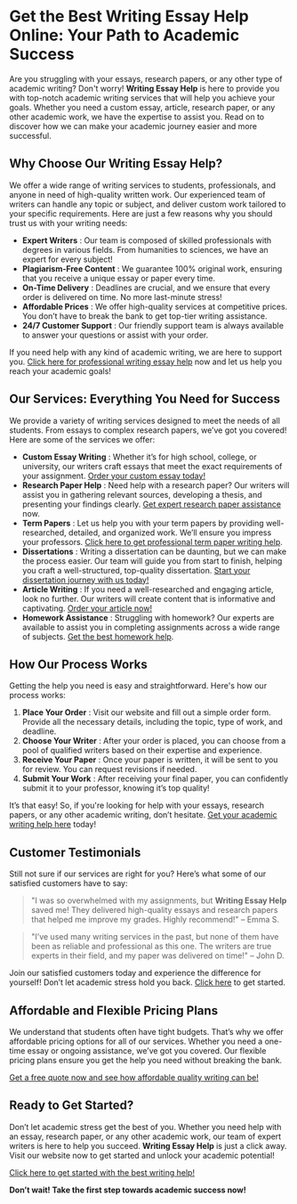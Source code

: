 # Get the Best Writing Essay Help Online: Your Path to Academic Success

Are you struggling with your essays, research papers, or any other type of academic writing? Don't worry! **Writing Essay Help** is here to provide you with top-notch academic writing services that will help you achieve your goals. Whether you need a custom essay, article, research paper, or any other academic work, we have the expertise to assist you. Read on to discover how we can make your academic journey easier and more successful.

## Why Choose Our Writing Essay Help?

We offer a wide range of writing services to students, professionals, and anyone in need of high-quality written work. Our experienced team of writers can handle any topic or subject, and deliver custom work tailored to your specific requirements. Here are just a few reasons why you should trust us with your writing needs:

- **Expert Writers** : Our team is composed of skilled professionals with degrees in various fields. From humanities to sciences, we have an expert for every subject!
- **Plagiarism-Free Content** : We guarantee 100% original work, ensuring that you receive a unique essay or paper every time.
- **On-Time Delivery** : Deadlines are crucial, and we ensure that every order is delivered on time. No more last-minute stress!
- **Affordable Prices** : We offer high-quality services at competitive prices. You don’t have to break the bank to get top-tier writing assistance.
- **24/7 Customer Support** : Our friendly support team is always available to answer your questions or assist with your order.

If you need help with any kind of academic writing, we are here to support you. [Click here for professional writing essay help](https://tinyurl.com/topessay?keyword=writing+essay+help) now and let us help you reach your academic goals!

## Our Services: Everything You Need for Success

We provide a variety of writing services designed to meet the needs of all students. From essays to complex research papers, we’ve got you covered! Here are some of the services we offer:

- **Custom Essay Writing** : Whether it’s for high school, college, or university, our writers craft essays that meet the exact requirements of your assignment. [Order your custom essay today!](https://tinyurl.com/topessay?keyword=writing+essay+help)
- **Research Paper Help** : Need help with a research paper? Our writers will assist you in gathering relevant sources, developing a thesis, and presenting your findings clearly. [Get expert research paper assistance](https://tinyurl.com/topessay?keyword=writing+essay+help) now.
- **Term Papers** : Let us help you with your term papers by providing well-researched, detailed, and organized work. We’ll ensure you impress your professors. [Click here to get professional term paper writing help](https://tinyurl.com/topessay?keyword=writing+essay+help).
- **Dissertations** : Writing a dissertation can be daunting, but we can make the process easier. Our team will guide you from start to finish, helping you craft a well-structured, top-quality dissertation. [Start your dissertation journey with us today!](https://tinyurl.com/topessay?keyword=writing+essay+help)
- **Article Writing** : If you need a well-researched and engaging article, look no further. Our writers will create content that is informative and captivating. [Order your article now!](https://tinyurl.com/topessay?keyword=writing+essay+help)
- **Homework Assistance** : Struggling with homework? Our experts are available to assist you in completing assignments across a wide range of subjects. [Get the best homework help](https://tinyurl.com/topessay?keyword=writing+essay+help).

## How Our Process Works

Getting the help you need is easy and straightforward. Here's how our process works:

1. **Place Your Order** : Visit our website and fill out a simple order form. Provide all the necessary details, including the topic, type of work, and deadline.
2. **Choose Your Writer** : After your order is placed, you can choose from a pool of qualified writers based on their expertise and experience.
3. **Receive Your Paper** : Once your paper is written, it will be sent to you for review. You can request revisions if needed.
4. **Submit Your Work** : After receiving your final paper, you can confidently submit it to your professor, knowing it’s top quality!

It’s that easy! So, if you're looking for help with your essays, research papers, or any other academic writing, don’t hesitate. [Get your academic writing help here](https://tinyurl.com/topessay?keyword=writing+essay+help) today!

## Customer Testimonials

Still not sure if our services are right for you? Here’s what some of our satisfied customers have to say:

> "I was so overwhelmed with my assignments, but **Writing Essay Help** saved me! They delivered high-quality essays and research papers that helped me improve my grades. Highly recommend!" – Emma S.

> "I’ve used many writing services in the past, but none of them have been as reliable and professional as this one. The writers are true experts in their field, and my paper was delivered on time!" – John D.

Join our satisfied customers today and experience the difference for yourself! Don’t let academic stress hold you back. [Click here](https://tinyurl.com/topessay?keyword=writing+essay+help) to get started.

## Affordable and Flexible Pricing Plans

We understand that students often have tight budgets. That’s why we offer affordable pricing options for all of our services. Whether you need a one-time essay or ongoing assistance, we’ve got you covered. Our flexible pricing plans ensure you get the help you need without breaking the bank.

[Get a free quote now and see how affordable quality writing can be!](https://tinyurl.com/topessay?keyword=writing+essay+help)

## Ready to Get Started?

Don’t let academic stress get the best of you. Whether you need help with an essay, research paper, or any other academic work, our team of expert writers is here to help you succeed. **Writing Essay Help** is just a click away. Visit our website now to get started and unlock your academic potential!

[Click here to get started with the best writing help!](https://tinyurl.com/topessay?keyword=writing+essay+help)

**Don’t wait! Take the first step towards academic success now!**
